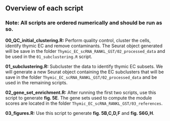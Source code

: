 ## Overview of each script

### Note: All scripts are ordered numerically and should be run as so.

**00_QC_initial_clustering.R:** Perform quality control, cluster the cells, identify thymic EC and remove contaminants. The Seurat object generated will be save in the folder `Thymic_EC_scRNA_RANKL_GST/02_processed_data` and be used in the `01_subclustering.R` script.

**01_subclustering.R:** Subcluster the data to identify thymic EC subsets. We will generate a new Seurat object containing the EC subclusters that will be save in the folder `Thymic_EC_scRNA_RANKL_GST/02_processed_data` and be used in the remaining scripts.

**02_gene_set_enrichment.R:** After running the first two scripts, use this script to generate **fig. 5E**. The gene sets used to compute the module scores are located in the folder `Thymic_EC_scRNA_RANKL_GST/03_references`. 

**03_figures.R:** Use this script to generate **fig. 5B,C,D,F** and **fig. S6G,H**. 
